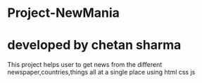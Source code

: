 # Project-NewMania
# developed by chetan sharma
This project helps user to get news from the different newspaper,countries,things all at a single place using html css js
